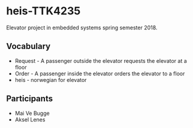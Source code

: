 # heis-TTK4235
Elevator project in embedded systems spring semester 2018.


## Vocabulary
* Request - A passenger outside the elevator requests the elevator at a floor
* Order - A passenger inside the elevator orders the elevator to a floor
* heis - norwegian for elevator


## Participants
* Mai Ve Bugge
* Aksel Lenes



